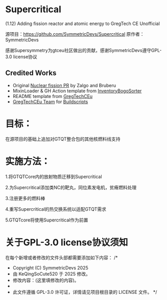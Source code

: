 # Supercritical
(1.12) Adding fission reactor and atomic energy to GregTech CE Unofficial

源项目：https://github.com/SymmetricDevs/Supercritical
原作者：SymmetricDevs

感谢Supersymmetry为gtceu社区做出的贡献，感谢SymmetricDevs遵守GPL-3.0 license协议

## Credited Works
- Original [Nuclear fission PR](https://github.com/GregTechCEu/GregTech/pull/2093) by Zalgo and Bruberu
- MixinLoader & GH Action template from [InventoryBogoSorter](https://github.com/CleanroomMC/InventoryBogoSorter)
- README template from [GregTechCEu](https://github.com/GregTechCEu/GregTech)
- [GregTechCEu Team](https://github.com/GregTechCEu) for [Buildscripts](https://github.com/GregTechCEu/Buildscripts)
  
# 目标：
在源项目的基础上追加对GTQT整合包的其他核燃料线支持

# 实施方法：

1.将GTQTCore内的放射物质迁移到Supercritical

2.为Supercritical添加类NC的靶丸，同位素发电机，贫瘠燃料处理

3.注册更多的燃料棒

4.重写Supercritical的热交换系统以适配GTQT需求

5.GTQTcore将使用Supercritical作为前置

# 关于GPL-3.0 license协议须知

在每个新增或者修改的文件头部都需要添加如下内容：
/*
 * Copyright (C) SymmetricDevs 2025
 * 由 KeQingSoCute520 于 2025 修改。
 * 修改内容：(这里填修改的内容)。
 * 
 * 此文件遵循 GPL-3.0 许可证，详情请见项目根目录的 LICENSE 文件。
 */
